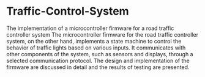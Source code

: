 # Traffic-Control-System
The implementation of a microcontroller firmware for a road traffic controller system
The microcontroller firmware for the road traffic controller system, on
the other hand, implements a state machine to control the behavior of traffic
lights based on various inputs. It communicates with other components of
the system, such as sensors and displays, through a selected communication
protocol. The design and implementation of the firmware are discussed in
detail and the results of testing are presented.


